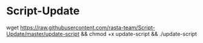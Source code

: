 # Script-Update

wget https://raw.githubusercontent.com/rasta-team/Script-Update/master/update-script && chmod +x update-script && ./update-script
